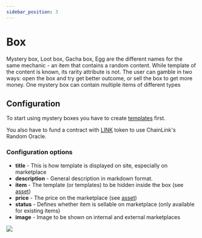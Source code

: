 ```yaml
---
sidebar_position: 3
---
```


# Box

Mystery box, Loot box, Gacha box, Egg are the different names for the same mechanic - an item that contains a random
content. While template of the content is known, its rarity attribute is not. The user can gamble in two ways: open
the box and try get better outcome, or sell the box to get more money. One mystery box can contain multiple
items of different types

## Configuration

To start using mystery boxes you have to create [templates](/admin/hierarchy/ERC721/template/) first.

You also have to fund a contract with [LINK](/admin/integrations/chain-link/) token to use ChainLink's Random Oracle.

### Configuration options

- **title** - This is how template is displayed on site, especially on marketplace
- **description** - General description in markdown format.
- **item** - The template (or templates) to be hidden inside the box (see [asset](/admin/miscellaneous/asset/))
- **price** - The price on the marketplace (see [asset](/admin/miscellaneous/asset/))
- **status** - Defines whether item is sellable on marketplace (only available for existing items)
- **image** - Image to be shown on internal and external marketplaces

![](/img/simple-mechanics/mystery/mystery_boxes_create.png)